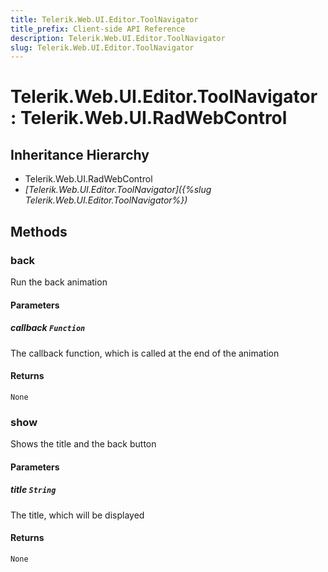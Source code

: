 ```yaml
---
title: Telerik.Web.UI.Editor.ToolNavigator
title_prefix: Client-side API Reference
description: Telerik.Web.UI.Editor.ToolNavigator
slug: Telerik.Web.UI.Editor.ToolNavigator
---
```


# Telerik.Web.UI.Editor.ToolNavigator : Telerik.Web.UI.RadWebControl

## Inheritance Hierarchy

* Telerik.Web.UI.RadWebControl
* *[Telerik.Web.UI.Editor.ToolNavigator]({%slug Telerik.Web.UI.Editor.ToolNavigator%})*


## Methods

### back

Run the back animation

#### Parameters

##### callback `Function`

The callback function, which is called at the end of the animation

#### Returns

`None`
### show

Shows the title and the back button

#### Parameters

##### title `String`

The title, which will be displayed

#### Returns

`None`


